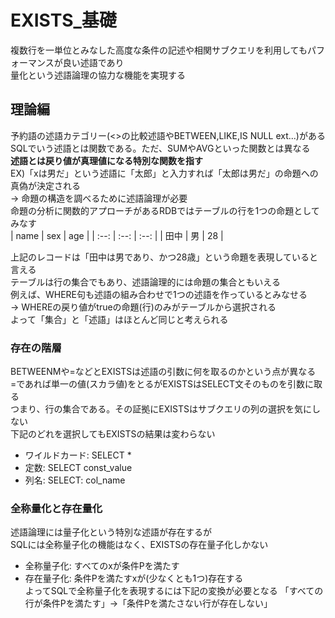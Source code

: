 # EXISTS_基礎
複数行を一単位とみなした高度な条件の記述や相関サブクエリを利用してもパフォーマンスが良い述語であり  
量化という述語論理の協力な機能を実現する 

## 理論編
予約語の述語カテゴリー(<>の比較述語やBETWEEN,LIKE,IS NULL ext...)がある  
SQLでいう述語とは関数である。ただ、SUMやAVGといった関数とは異なる  
**述語とは戻り値が真理値になる特別な関数を指す**  
EX)「xは男だ」という述語に「太郎」と入力すれば「太郎は男だ」の命題への真偽が決定される  
-> 命題の構造を調べるために述語論理が必要  
命題の分析に関数的アプローチがあるRDBではテーブルの行を1つの命題としてみなす  
| name | sex | age |
| :--: | :--: | :--: |
| 田中 | 男 | 28 |

上記のレコードは「田中は男であり、かつ28歳」という命題を表現していると言える  
テーブルは行の集合でもあり、述語論理的には命題の集合ともいえる  
例えば、WHERE句も述語の組み合わせで1つの述語を作っているとみなせる  
-> WHEREの戻り値がtrueの命題(行)のみがテーブルから選択される  
よって「集合」と「述語」はほとんど同じと考えられる  
### 存在の階層
BETWEENMや=などとEXISTSは述語の引数に何を取るのかという点が異なる  
=であれば単一の値(スカラ値)をとるがEXISTSはSELECT文そのものを引数に取る  
つまり、行の集合である。その証拠にEXISTSはサブクエリの列の選択を気にしない  
下記のどれを選択してもEXISTSの結果は変わらない
- ワイルドカード: SELECT *
- 定数: SELECT const_value
- 列名: SELECT: col_name

### 全称量化と存在量化
述語論理には量子化という特別な述語が存在するが  
SQLには全称量子化の機能はなく、EXISTSの存在量子化しかない
- 全称量子化: すべてのxが条件Pを満たす
- 存在量子化: 条件Pを満たすxが(少なくとも1つ)存在する  
よってSQLで全称量子化を表現するには下記の変換が必要となる
「すべての行が条件Pを満たす」->「条件Pを満たさない行が存在しない」
